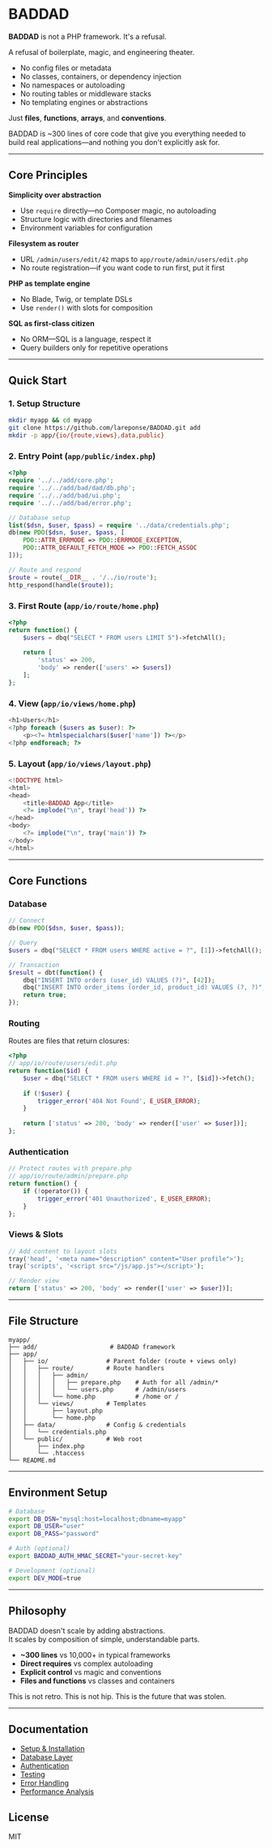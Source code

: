 # BADDAD

**BADDAD** is not a PHP framework. It's a refusal.

A refusal of boilerplate, magic, and engineering theater.

* No config files or metadata
* No classes, containers, or dependency injection  
* No namespaces or autoloading
* No routing tables or middleware stacks
* No templating engines or abstractions

Just **files**, **functions**, **arrays**, and **conventions**.

BADDAD is ~300 lines of core code that give you everything needed to build real applications—and nothing you don't explicitly ask for.

---

## Core Principles

**Simplicity over abstraction**
- Use `require` directly—no Composer magic, no autoloading
- Structure logic with directories and filenames
- Environment variables for configuration

**Filesystem as router**  
- URL `/admin/users/edit/42` maps to `app/route/admin/users/edit.php`
- No route registration—if you want code to run first, put it first

**PHP as template engine**
- No Blade, Twig, or template DSLs
- Use `render()` with slots for composition

**SQL as first-class citizen**
- No ORM—SQL is a language, respect it
- Query builders only for repetitive operations

---

## Quick Start

### 1. Setup Structure
```bash
mkdir myapp && cd myapp
git clone https://github.com/lareponse/BADDAD.git add
mkdir -p app/{io/{route,views},data,public}
```

### 2. Entry Point (`app/public/index.php`)
```php
<?php
require '../../add/core.php';
require '../../add/bad/dad/db.php';
require '../../add/bad/ui.php';
require '../../add/bad/error.php';

// Database setup
list($dsn, $user, $pass) = require '../data/credentials.php';
db(new PDO($dsn, $user, $pass, [
    PDO::ATTR_ERRMODE => PDO::ERRMODE_EXCEPTION,
    PDO::ATTR_DEFAULT_FETCH_MODE => PDO::FETCH_ASSOC
]));

// Route and respond
$route = route(__DIR__ . '/../io/route');
http_respond(handle($route));
```

### 3. First Route (`app/io/route/home.php`)
```php
<?php
return function() {
    $users = dbq("SELECT * FROM users LIMIT 5")->fetchAll();
    
    return [
        'status' => 200,
        'body' => render(['users' => $users])
    ];
};
```

### 4. View (`app/io/views/home.php`)
```php
<h1>Users</h1>
<?php foreach ($users as $user): ?>
    <p><?= htmlspecialchars($user['name']) ?></p>
<?php endforeach; ?>
```

### 5. Layout (`app/io/views/layout.php`)
```php
<!DOCTYPE html>
<html>
<head>
    <title>BADDAD App</title>
    <?= implode("\n", tray('head')) ?>
</head>
<body>
    <?= implode("\n", tray('main')) ?>
</body>
</html>
```

---

## Core Functions

### Database
```php
// Connect
db(new PDO($dsn, $user, $pass));

// Query
$users = dbq("SELECT * FROM users WHERE active = ?", [1])->fetchAll();

// Transaction
$result = dbt(function() {
    dbq("INSERT INTO orders (user_id) VALUES (?)", [42]);
    dbq("INSERT INTO order_items (order_id, product_id) VALUES (?, ?)", [1, 5]);
    return true;
});
```

### Routing
Routes are files that return closures:
```php
<?php
// app/io/route/users/edit.php
return function($id) {
    $user = dbq("SELECT * FROM users WHERE id = ?", [$id])->fetch();
    
    if (!$user) {
        trigger_error('404 Not Found', E_USER_ERROR);
    }
    
    return ['status' => 200, 'body' => render(['user' => $user])];
};
```

### Authentication
```php
// Protect routes with prepare.php
// app/io/route/admin/prepare.php
return function() {
    if (!operator()) {
        trigger_error('401 Unauthorized', E_USER_ERROR);
    }
};
```

### Views & Slots
```php
// Add content to layout slots
tray('head', '<meta name="description" content="User profile">');
tray('scripts', '<script src="/js/app.js"></script>');

// Render view
return ['status' => 200, 'body' => render(['user' => $user])];
```

---

## File Structure

```
myapp/
├── add/                    # BADDAD framework
├── app/
│   ├── io/                # Parent folder (route + views only)
│   │   ├── route/         # Route handlers
│   │   │   ├── admin/
│   │   │   │   ├── prepare.php    # Auth for all /admin/*
│   │   │   │   └── users.php      # /admin/users
│   │   │   └── home.php           # /home or /
│   │   └── views/         # Templates
│   │       ├── layout.php
│   │       └── home.php
│   ├── data/              # Config & credentials
│   │   └── credentials.php
│   └── public/            # Web root
│       ├── index.php
│       └── .htaccess
└── README.md
```

---

## Environment Setup

```bash
# Database
export DB_DSN="mysql:host=localhost;dbname=myapp"
export DB_USER="user"
export DB_PASS="password"

# Auth (optional)
export BADDAD_AUTH_HMAC_SECRET="your-secret-key"

# Development (optional)
export DEV_MODE=true
```

---

## Philosophy

BADDAD doesn't scale by adding abstractions.  
It scales by composition of simple, understandable parts.

- **~300 lines** vs 10,000+ in typical frameworks
- **Direct requires** vs complex autoloading
- **Explicit control** vs magic and conventions
- **Files and functions** vs classes and containers

This is not retro. This is not hip. This is the future that was stolen.

---

## Documentation

- [Setup & Installation](add/doc/setup/quickstart.md)
- [Database Layer](add/doc/db.md)
- [Authentication](add/doc/auth.md)
- [Testing](add/doc/test.md)
- [Error Handling](add/doc/errors.md)
- [Performance Analysis](add/doc/addbad-vs-modernity.md)

## License

MIT